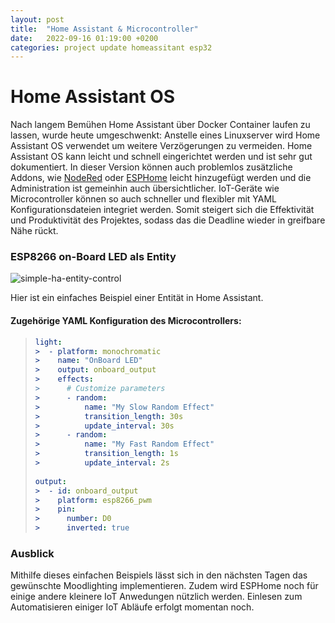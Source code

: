 ```yaml
---
layout: post
title:  "Home Assistant & Microcontroller"
date:   2022-09-16 01:19:00 +0200
categories: project update homeassitant esp32
---
```

# Home Assistant OS

Nach langem Bemühen Home Assistant über Docker Container laufen zu lassen, wurde heute umgeschwenkt:
Anstelle eines Linuxserver wird Home Assistant OS verwendet um weitere Verzögerungen zu vermeiden. Home Assistant OS kann leicht und schnell eingerichtet werden und ist sehr gut dokumentiert. In dieser Version können auch problemlos zusätzliche Addons, wie [NodeRed](https://nodered.org/) oder [ESPHome](https://esphome.io/) leicht hinzugefügt werden und die Administration ist gemeinhin auch übersichtlicher.
IoT-Geräte wie Microcontroller können so auch schneller und flexibler mit YAML Konfigurationsdateien integriet werden. Somit steigert sich die Effektivität und Produktivität des Projektes, sodass das die Deadline wieder in greifbare Nähe rückt.

### ESP8266 on-Board LED als Entity

![simple-ha-entity-control](/assets/2022-09-16-simple-ha-entity.gif)

Hier ist ein einfaches Beispiel einer Entität in Home Assistant.

#### Zugehörige YAML Konfiguration des Microcontrollers:

>```yaml
>light:
>>  - platform: monochromatic
>>    name: "OnBoard LED"
>>    output: onboard_output
>>    effects:
>>      # Customize parameters
>>      - random:
>>          name: "My Slow Random Effect"
>>          transition_length: 30s
>>          update_interval: 30s
>>      - random:
>>          name: "My Fast Random Effect"
>>          transition_length: 1s
>>          update_interval: 2s
>  
>output:
>>  - id: onboard_output
>>    platform: esp8266_pwm
>>    pin:
>>      number: D0
>>      inverted: true
>```

### Ausblick

Mithilfe dieses einfachen Beispiels lässt sich in den nächsten Tagen das gewünschte Moodlighting implementieren. Zudem wird ESPHome noch für einige andere kleinere IoT Anwedungen nützlich werden.
Einlesen zum Automatisieren einiger IoT Abläufe erfolgt momentan noch.
